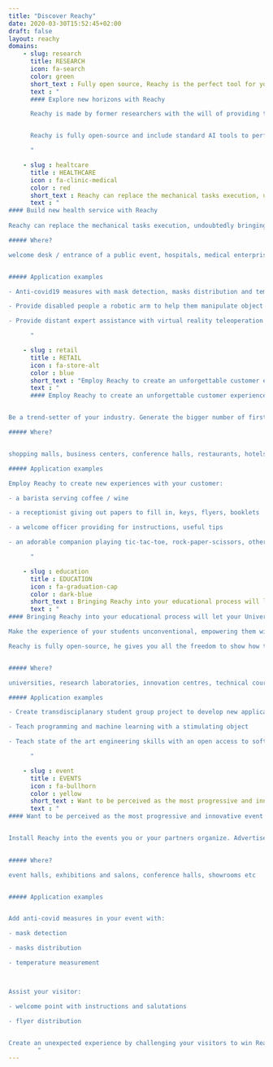 ```yaml
---
title: "Discover Reachy"
date: 2020-03-30T15:52:45+02:00
draft: false
layout: reachy
domains:
    - slug: research
      title: RESEARCH
      icon: fa-search
      color: green
      short_text : Fully open source, Reachy is the perfect tool for you to freely explore new research frontiers
      text : "
      #### Explore new horizons with Reachy

      Reachy is made by former researchers with the will of providing the perfect tool to collaborate on scientific challenges in AI and robotic. 


      Reachy is fully open-source and include standard AI tools to perform as an easy platform for researchers to carry out experiment and share their work with the community. 

      "

    - slug : healtcare
      title : HEALTHCARE
      icon : fa-clinic-medical
      color : red
      short_text : Reachy can replace the mechanical tasks execution, undoubtedly bringing joy and confidence to the patients and medical personnel
      text : "
#### Build new health service with Reachy
      
Reachy can replace the mechanical tasks execution, undoubtedly bringing joy and confidence to the patients and medical personnel. 

##### Where?

welcome desk / entrance of a public event, hospitals, medical enterprises, old and dependent people accommodation establishments, retirement houses, sign language institutions etc 


##### Application examples

- Anti-covid19 measures with mask detection, masks distribution and temperature measurement

- Provide disabled people a robotic arm to help them manipulate object

- Provide distant expert assistance with virtual reality teleoperation of Reachy.

      "

    - slug : retail
      title : RETAIL
      icon : fa-store-alt
      color : blue
      short_text : "Employ Reachy to create an unforgettable customer experience: inspire your clients to spread a word about you"
      text : "
      #### Employ Reachy to create an unforgettable customer experience: inspire your clients to spread a word about you. 


Be a trend-setter of your industry. Generate the bigger number of first-time visitors and even more returning customers. Show the technological vector of your development.

##### Where?


shopping malls, business centers, conference halls, restaurants, hotels, cruises/boats, banks, pharmacies, showrooms, e-commerce points of package withdrawal etc 

##### Application examples

Employ Reachy to create new experiences with your customer:

- a barista serving coffee / wine

- a receptionist giving out papers to fill in, keys, flyers, booklets 

- a welcome officer providing for instructions, useful tips

- an adorable companion playing tic-tac-toe, rock-paper-scissors, other game of your choice

      "

    - slug : education
      title : EDUCATION
      icon : fa-graduation-cap
      color : dark-blue
      short_text : Bringing Reachy into your educational process will let your University stand out in the crowd
      text : "
#### Bringing Reachy into your educational process will let your University stand out in the crowd. 

Make the experience of your students unconventional, empowering them with the state-of-the-art knowledge. Reachy merges in one easy to use platform to train all modern engineer skills: programming, mechanics, electronics, 3D printing, machine learning, virtual reality and so on.

Reachy is fully open-source, he gives you all the freedom to show how things work!


##### Where? 

universities, research laboratories, innovation centres, technical courses, preparation schools etc

##### Application examples

- Create transdisciplanary student group project to develop new applications on Reachy or modify him to extend his abilities

- Teach programming and machine learning with a stimulating object

- Teach state of the art engineering skills with an open access to software files and CAD design

      "

    - slug : event
      title : EVENTS
      icon : fa-bullhorn
      color : yellow
      short_text : Want to be perceived as the most progressive and innovative event of the year?
      text : "
#### Want to be perceived as the most progressive and innovative event of the year? 


Install Reachy into the events you or your partners organize. Advertise your product or service next to Reachy, build your image of a high-tech company seeing into the future.
 

##### Where? 

event halls, exhibitions and salons, conference halls, showrooms etc


##### Application examples


Add anti-covid measures in your event with:  

- mask detection

- masks distribution

- temperature measurement



Assist your visitor:

- welcome point with instructions and salutations 

- flyer distribution


Create an unexpected experience by challenging your visitors to win Reachy in tic-tac-toe, rock-paper-scissors, other game of your choice.
        "
---
```







